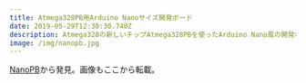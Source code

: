 ```yaml
---
title: Atmega328PB用Arduino Nanoサイズ開発ボード
date: 2019-05-29T12:30:30.740Z
description: Atmega328の新しいチップAtmega328PBを使ったArduino Nano風の開発ボードを紹介します。
image: /img/nanopb.jpg
---
```

[NanoPB](https://www.tindie.com/products/tomaskovacik/nanopb/)から発見。画像もここから転載。
